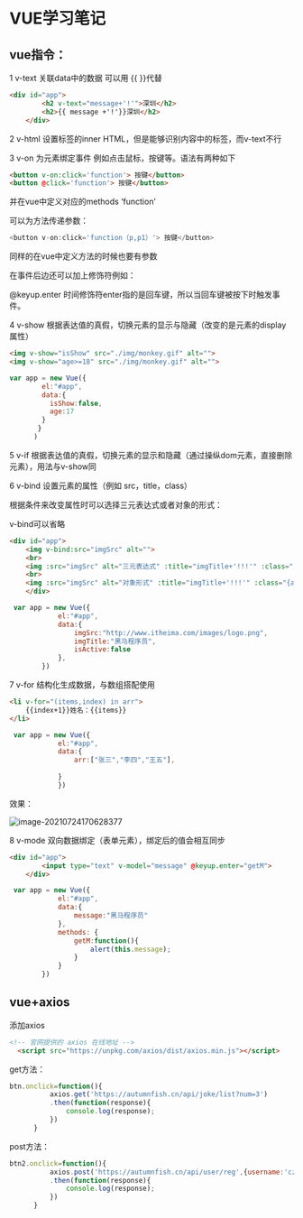# VUE学习笔记

## vue指令：

1 v-text 关联data中的数据 可以用   {{   }}代替

```HTML
<div id="app">
        <h2 v-text="message+'!'">深圳</h2>
        <h2>{{ message +'!'}}深圳</h2>
    </div>
```

2 v-html 设置标签的inner HTML，但是能够识别内容中的标签，而v-text不行

3 v-on 为元素绑定事件 例如点击鼠标，按键等。语法有两种如下

```HTML
<button v-on:click='function'> 按键</button>
<button @click='function'> 按键</button>

```

并在vue中定义对应的methods    ‘function’

可以为方法传递参数：

```javascript
<button v-on:click='function（p,p1）'> 按键</button>
```

同样的在vue中定义方法的时候也要有参数

在事件后边还可以加上修饰符例如：

@keyup.enter 时间修饰符enter指的是回车键，所以当回车键被按下时触发事件。

4 v-show 根据表达值的真假，切换元素的显示与隐藏（改变的是元素的display属性）

```HTML
<img v-show="isShow" src="./img/monkey.gif" alt="">
<img v-show="age>=18" src="./img/monkey.gif" alt="">
```

```javascript
var app = new Vue({
        el:"#app",
        data:{
          isShow:false,
          age:17
        }
       }
      )
```

5 v-if 根据表达值的真假，切换元素的显示和隐藏（通过操纵dom元素，直接删除元素），用法与v-show同

6 v-bind 设置元素的属性（例如 src，title，class）

根据条件来改变属性时可以选择三元表达式或者对象的形式：

v-bind可以省略

```HTML
<div id="app">
    <img v-bind:src="imgSrc" alt="">
    <br>
    <img :src="imgSrc" alt="三元表达式" :title="imgTitle+'!!!'" :class="isActive?'active':''" > 
    <br>
    <img :src="imgSrc" alt="对象形式" :title="imgTitle+'!!!'" :class="{active:isActive}">
    </div>
```

```JavaScript
 var app = new Vue({
            el:"#app",
            data:{
                imgSrc:"http://www.itheima.com/images/logo.png",
                imgTitle:"黑马程序员",
                isActive:false
            },
        })
```

7 v-for 结构化生成数据，与数组搭配使用

```HTML
<li v-for="(items,index) in arr">
    {{index+1}}姓名：{{items}}
</li>
```

```javascript
 var app = new Vue({
            el:"#app",
            data:{
                arr:["张三","李四","王五"],
               
            }
            })
```

效果：

![image-20210724170628377](C:\Users\agent\AppData\Roaming\Typora\typora-user-images\image-20210724170628377.png)



8 v-mode 双向数据绑定（表单元素），绑定后的值会相互同步 

```HTML
<div id="app">
        <input type="text" v-model="message" @keyup.enter="getM">
    </div>
```

```javascript
 var app = new Vue({
            el:"#app",
            data:{
                message:"黑马程序员"
            },
            methods: {
                getM:function(){
                    alert(this.message);
                } 
            }
        })
```

## vue+axios

添加axios

```HTML
<!-- 官网提供的 axios 在线地址 -->
  <script src="https://unpkg.com/axios/dist/axios.min.js"></script>
```

get方法：

```JavaScript
btn.onclick=function(){
          axios.get('https://autumnfish.cn/api/joke/list?num=3')
          .then(function(response){
              console.log(response);
          })
      }
```

post方法：

```JavaScript
btn2.onclick=function(){
          axios.post('https://autumnfish.cn/api/user/reg',{username:'czf'})
          .then(function(response){
              console.log(response);
          })
      }
```

